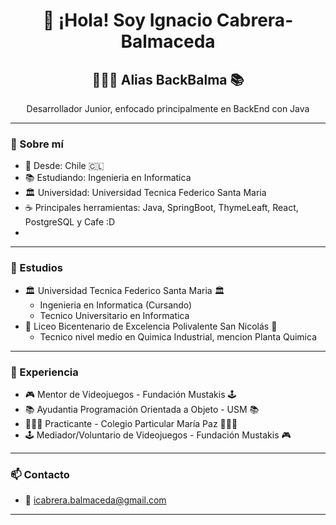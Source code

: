 <h1 align="center">👋 ¡Hola! Soy Ignacio Cabrera-Balmaceda</h1>
<h2 align="center"> 👨🏽‍💻 Alias BackBalma 📚 </h2>
<p align="center">Desarrollador Junior, enfocado principalmente en BackEnd con Java</p>

---

### 🚀 Sobre mí

- 📍 Desde: Chile 🇨🇱
- 📚 Estudiando: Ingenieria en Informatica
- 🏛️ Universidad: Universidad Tecnica Federico Santa Maria
- ☕ Principales herramientas: Java, SpringBoot, ThymeLeaft, React, PostgreSQL y Cafe :D
- 

---

### 📖 Estudios

- 🏛️ Universidad Tecnica Federico Santa Maria 🏛️
  - Ingenieria en Informatica (Cursando)
  - Tecnico Universitario en Informatica
- 🏫 Liceo Bicentenario de Excelencia Polivalente San Nicolás 🏫
  - Tecnico nivel medio en Quimica Industrial, mencion Planta Quimica

---

### 💼 Experiencia

- 🎮 Mentor de Videojuegos - Fundación Mustakis 🕹️
- 📚 Ayudantia Programación Orientada a Objeto - USM 📚
- 👨🏽‍💻 Practicante - Colegio Particular María Paz 👨🏽‍💻
- 🕹️ Mediador/Voluntario de Videojuegos - Fundación Mustakis 🎮

---

### 📫 Contacto

- 📧 icabrera.balmaceda@gmail.com

---


